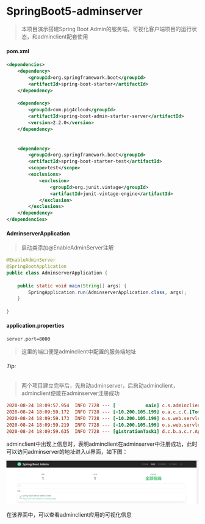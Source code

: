 # SpringBoot5-adminserver

> 本项目演示搭建Spring Boot Admin的服务端，可视化客户端项目的运行状态，和adminclient配套使用

#### pom.xml

```xml
<dependencies>
    <dependency>
        <groupId>org.springframework.boot</groupId>
        <artifactId>spring-boot-starter</artifactId>
    </dependency>

    <dependency>
        <groupId>com.pig4cloud</groupId>
        <artifactId>spring-boot-admin-starter-server</artifactId>
        <version>2.2.0</version>
    </dependency>


    <dependency>
        <groupId>org.springframework.boot</groupId>
        <artifactId>spring-boot-starter-test</artifactId>
        <scope>test</scope>
        <exclusions>
            <exclusion>
                <groupId>org.junit.vintage</groupId>
                <artifactId>junit-vintage-engine</artifactId>
            </exclusion>
        </exclusions>
    </dependency>
</dependencies>
```

#### AdminserverApplication

> 启动类添加@EnableAdminServer注解

```java
@EnableAdminServer
@SpringBootApplication
public class AdminserverApplication {

    public static void main(String[] args) {
        SpringApplication.run(AdminserverApplication.class, args);
    }

}
```

#### application.properties

```xml
server.port=8000
```

> 这里的端口便是adminclient中配置的服务端地址



###### Tip:

> 两个项目建立完毕后，先启动adminserver，后启动adminclient，adminclient便能在adminserver注册成功

```ini
2020-08-24 18:09:57.954  INFO 7728 --- [           main] c.s.adminclient.AdminclientApplication   : Started AdminclientApplication in 4.772 seconds (JVM running for 6.194)
2020-08-24 18:09:59.172  INFO 7728 --- [-10.200.105.199] o.a.c.c.C.[Tomcat].[localhost].[/study]  : Initializing Spring DispatcherServlet 'dispatcherServlet'
2020-08-24 18:09:59.173  INFO 7728 --- [-10.200.105.199] o.s.web.servlet.DispatcherServlet        : Initializing Servlet 'dispatcherServlet'
2020-08-24 18:09:59.219  INFO 7728 --- [-10.200.105.199] o.s.web.servlet.DispatcherServlet        : Completed initialization in 46 ms
2020-08-24 18:09:59.635  INFO 7728 --- [gistrationTask1] d.c.b.a.c.r.ApplicationRegistrator       : Application registered itself as 767e73d76ada
```

adminclient中出现上信息时，表明adminclient在adminserver中注册成功，此时可以访问adminserver的地址进入ui界面，如下图：

![](/files/file05/show.png)

在该界面中，可以查看adminclient应用的可视化信息
